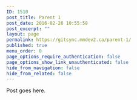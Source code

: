 ```yaml
---
ID: 1510
post_title: Parent 1
post_date: 2016-02-26 10:55:58
post_excerpt: ""
layout: page
permalink: https://gitsync.mmdev2.ca/parent-1/
published: true
menu_order: 0
page_options_require_authentication: false
page_options_show_link_unauthenticated: false
hide_from_navigation: false
hide_from_related: false
---
```

Post goes here.